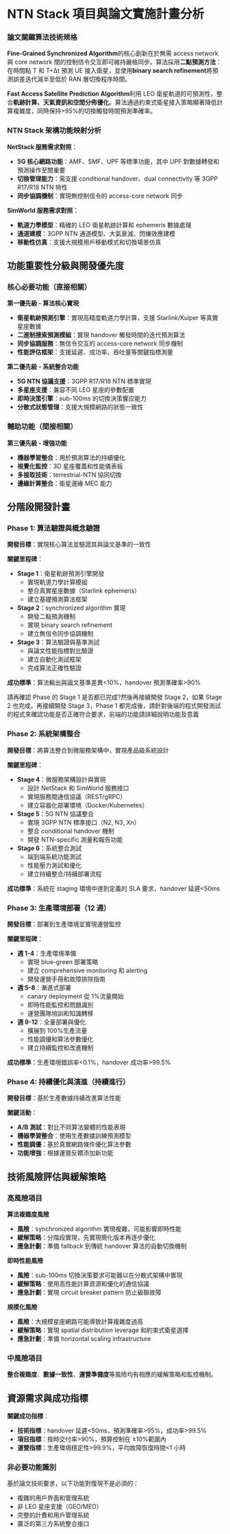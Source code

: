 # NTN Stack 項目與論文實施計畫分析

### 論文關鍵算法技術規格

**Fine-Grained Synchronized Algorithm**的核心創新在於無需 access network 與 core network 間的控制信令交互即可維持嚴格同步。算法採用**二點預測方法**：在時間點 T 和 T+Δt 預測 UE 接入衛星，並使用**binary search refinement**將預測誤差迭代減半至低於 RAN 層切換程序時間。

**Fast Access Satellite Prediction Algorithm**利用 LEO 衛星軌道的可預測性，整合**軌跡計算、天氣資訊和空間分佈優化**。算法通過約束式衛星接入策略顯著降低計算複雜度，同時保持>95%的切換觸發時間預測準確率。

### NTN Stack 架構功能映射分析

**NetStack 服務需求對照**：

-   **5G 核心網路功能**：AMF、SMF、UPF 等標準功能，其中 UPF 對數據轉發和預測操作至關重要
-   **切換管理能力**：需支援 conditional handover、dual connectivity 等 3GPP R17/R18 NTN 特性
-   **同步協調機制**：實現無控制信令的 access-core network 同步

**SimWorld 服務需求對照**：

-   **軌道力學模型**：精確的 LEO 衛星軌跡計算和 ephemeris 數據處理
-   **通道建模**：3GPP NTN 通道模型、大氣衰減、閃爍效應建模
-   **移動性仿真**：支援大規模用戶移動模式和切換場景仿真

## 功能重要性分級與開發優先度

### 核心必要功能（直接相關）

**第一優先級 - 算法核心實現**

-   **衛星軌跡預測引擎**：實現高精度軌道力學計算，支援 Starlink/Kuiper 等真實星座數據
-   **二進制搜索預測模組**：實現 handover 觸發時間的迭代預測算法
-   **同步協調服務**：無信令交互的 access-core network 同步機制
-   **性能評估框架**：支援延遲、成功率、吞吐量等關鍵指標測量

**第二優先級 - 系統整合功能**

-   **5G NTN 協議支援**：3GPP R17/R18 NTN 標準實現
-   **多星座支援**：兼容不同 LEO 星座的參數配置
-   **即時決策引擎**：sub-100ms 的切換決策響应能力
-   **分散式狀態管理**：支援大規模網路的狀態一致性

### 輔助功能（間接相關）

**第三優先級 - 增強功能**

-   **機器學習整合**：用於預測算法的持續優化
-   **視覺化監控**：3D 星座覆蓋和性能儀表板
-   **多接取技術**：terrestrial-NTN 協同切換
-   **邊緣計算整合**：衛星邊緣 MEC 能力

## 分階段開發計畫

### Phase 1: 算法驗證與概念驗證

**開發目標**：實現核心算法並驗證其與論文基準的一致性

**關鍵里程碑**：

-   **Stage 1**：衛星軌跡預測引擎開發
    -   實現軌道力學計算模組
    -   整合真實星座數據（Starlink ephemeris）
    -   建立基礎預測算法框架
-   **Stage 2**：synchronized algorithm 實現
    -   開發二點預測機制
    -   實現 binary search refinement
    -   建立無信令同步協調機制
-   **Stage 3**：算法驗證與基準測試
    -   與論文性能指標對比驗證
    -   建立自動化測試框架
    -   完成算法正確性驗證

**成功標準**：算法輸出與論文基準差異<10%，handover 預測準確率>90%

請再確認 Phase 的 Stage 1 是否都已完成?然後再接續開發 Stage 2，如果 Stage 2 也完成，再接續開發 Stage 3，Phase 1 都完成後，請針對後端的程式開發測試的程式來確認功能是否正確符合要求，前端的功能請詳細說明功能及意義

### Phase 2: 系統架構整合

**開發目標**：將算法整合到微服務架構中，實現產品級系統設計

**關鍵里程碑**：

-   **Stage 4**：微服務架構設計與實現
    -   設計 NetStack 和 SimWorld 服務接口
    -   實現服務間通信協議（REST/gRPC）
    -   建立容器化部署環境（Docker/Kubernetes）
-   **Stage 5**：5G NTN 協議整合
    -   實現 3GPP NTN 標準接口（N2, N3, Xn）
    -   整合 conditional handover 機制
    -   開發 NTN-specific 測量和報告功能
-   **Stage 6**：系統整合測試
    -   端到端系統功能測試
    -   性能壓力測試和優化
    -   建立持續整合/持續部署流程

**成功標準**：系統在 staging 環境中達到定義的 SLA 要求，handover 延遲<50ms

### Phase 3: 生產環境部署（12 週）

**開發目標**：部署到生產環境並實現運營監控

**關鍵里程碑**：

-   **週 1-4**：生產環境準備
    -   實現 blue-green 部署策略
    -   建立 comprehensive monitoring 和 alerting
    -   開發運營手冊和故障排除指南
-   **週 5-8**：漸進式部署
    -   canary deployment 從 1%流量開始
    -   即時性能監控和問題識別
    -   運營團隊培訓和知識轉移
-   **週 9-12**：全量部署與優化
    -   擴展到 100%生產流量
    -   性能調優和算法參數優化
    -   建立持續監控和改進機制

**成功標準**：生產環境錯誤率<0.1%，handover 成功率>99.5%

### Phase 4: 持續優化與演進（持續進行）

**開發目標**：基於生產數據持續改進算法性能

**關鍵活動**：

-   **A/B 測試**：對比不同算法變體的性能表現
-   **機器學習整合**：使用生產數據訓練預測模型
-   **性能調優**：基於真實網路條件優化算法參數
-   **功能增強**：根據運營反饋添加新功能

## 技術風險評估與緩解策略

### 高風險項目

**算法複雜度風險**

-   **風險**：synchronized algorithm 實現複雜，可能影響即時性能
-   **緩解策略**：分階段實現，先實現簡化版本再逐步優化
-   **應急計劃**：準備 fallback 到傳統 handover 算法的自動切換機制

**即時性能風險**

-   **風險**：sub-100ms 切換決策要求可能難以在分散式架構中實現
-   **緩解策略**：使用高性能計算資源和優化的通信協議
-   **應急計劃**：實現 circuit breaker pattern 防止級聯故障

**規模化風險**

-   **風險**：大規模星座網路可能導致計算複雜度過高
-   **緩解策略**：實現 spatial distribution leverage 和約束式衛星選擇
-   **應急計劃**：準備 horizontal scaling infrastructure

### 中風險項目

**整合複雜度**、**數據一致性**、**運營準備度**等風險均有相應的緩解策略和監控機制。

## 資源需求與成功指標

**關鍵成功指標**：

-   **技術指標**：handover 延遲<50ms，預測準確率>95%，成功率>99.5%
-   **項目指標**：按時交付率>90%，預算控制在 ±10%範圍內
-   **運營指標**：生產環境穩定性>99.9%，平均故障恢復時間<1 小時

### 非必要功能識別

基於論文技術要求，以下功能對復現不是必須的：

-   複雜的用戶界面和管理系統
-   非 LEO 星座支援（GEO/MEO）
-   完整的計費和用戶管理系統
-   廣泛的第三方系統整合接口

